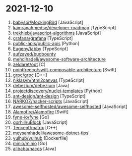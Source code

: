 # 2021-12-10

1. [babysor/MockingBird](https://github.com/babysor/MockingBird "🚀AI拟声: 5秒内克隆您的声音并生成任意语音内容 Clone a voice in 5 seconds to generate arbitrary speech in real-time") [JavaScript]
2. [kamranahmedse/developer-roadmap](https://github.com/kamranahmedse/developer-roadmap "Roadmap to becoming a web developer in 2021") [TypeScript]
3. [trekhleb/javascript-algorithms](https://github.com/trekhleb/javascript-algorithms "📝 Algorithms and data structures implemented in JavaScript with explanations and links to further readings") [JavaScript]
4. [grafana/grafana](https://github.com/grafana/grafana "The open and composable observability and data visualization platform. Visualize metrics, logs, and traces from multiple sources like Prometheus, Loki, Elasticsearch, InfluxDB, Postgres and many more.") [TypeScript]
5. [public-apis/public-apis](https://github.com/public-apis/public-apis "A collective list of free APIs") [Python]
6. [Eugeny/tabby](https://github.com/Eugeny/tabby "A terminal for a more modern age (formerly Terminus)") [TypeScript]
7. [aufzayed/bugbounty](https://github.com/aufzayed/bugbounty "Bugbounty Resources") 
8. [mehdihadeli/awesome-software-architecture](https://github.com/mehdihadeli/awesome-software-architecture "A curated list of awesome articles, videos, and other resources to learn and practice about software architecture, patterns, and principles.") 
9. [zeldaret/oot](https://github.com/zeldaret/oot "Decompilation of The Legend of Zelda: Ocarina of Time") [C]
10. [pointfreeco/swift-composable-architecture](https://github.com/pointfreeco/swift-composable-architecture "A library for building applications in a consistent and understandable way, with composition, testing, and ergonomics in mind.") [Swift]
11. [grpc/grpc](https://github.com/grpc/grpc "The C based gRPC (C++, Python, Ruby, Objective-C, PHP, C#)") [C++]
12. [niklasvh/html2canvas](https://github.com/niklasvh/html2canvas "Screenshots with JavaScript") [TypeScript]
13. [debezium/debezium](https://github.com/debezium/debezium "Change data capture for a variety of databases. Please log issues at https://issues.redhat.com/browse/DBZ.") [Java]
14. [projectdiscovery/nuclei-templates](https://github.com/projectdiscovery/nuclei-templates "Community curated list of templates for the nuclei engine to find security vulnerabilities.") [Python]
15. [ant-design/ant-design](https://github.com/ant-design/ant-design "An enterprise-class UI design language and React UI library") [TypeScript]
16. [NARKOZ/hacker-scripts](https://github.com/NARKOZ/hacker-scripts "Based on a true story") [JavaScript]
17. [awesome-selfhosted/awesome-selfhosted](https://github.com/awesome-selfhosted/awesome-selfhosted "A list of Free Software network services and web applications which can be hosted on your own servers") [JavaScript]
18. [Alamofire/Alamofire](https://github.com/Alamofire/Alamofire "Elegant HTTP Networking in Swift") [Swift]
19. [fyne-io/fyne](https://github.com/fyne-io/fyne "Cross platform GUI in Go inspired by Material Design") [Go]
20. [gorhill/uBlock](https://github.com/gorhill/uBlock "uBlock Origin - An efficient blocker for Chromium and Firefox. Fast and lean.") [JavaScript]
21. [Tencent/matrix](https://github.com/Tencent/matrix "Matrix is a plugin style, non-invasive APM system developed by WeChat.") [C++]
22. [meysamhadeli/awesome-dotnet-tips](https://github.com/meysamhadeli/awesome-dotnet-tips "Curated list of awesome tips and tricks and resources in .net world.") 
23. [vulhub/vulhub](https://github.com/vulhub/vulhub "Pre-Built Vulnerable Environments Based on Docker-Compose") [Dockerfile]
24. [minio/minio](https://github.com/minio/minio "High Performance, Kubernetes Native Object Storage") [Go]
25. [alibaba/nacos](https://github.com/alibaba/nacos "an easy-to-use dynamic service discovery, configuration and service management platform for building cloud native applications.") [Java]
